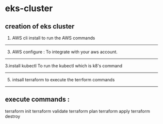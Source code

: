 # eks-cluster
creation of eks cluster 
----------------------------------------------------
1. AWS cli install to run the AWS commands

--------------------------------------------------   
3. AWS configure :
   To integrate with your aws account.

 -----------------------------------------------------------  
3.install kubectl 
   To run the kubectl which is k8's command

------------------------------------------------------------ 
5. intsall terraform 
   to execute the terrform commands 
-------------------------------------------------------------

execute commands :
------------------------------------------------------------------------------------
terraform init
terraform validate 
terraform plan 
terraform apply 
terraform destroy
  
